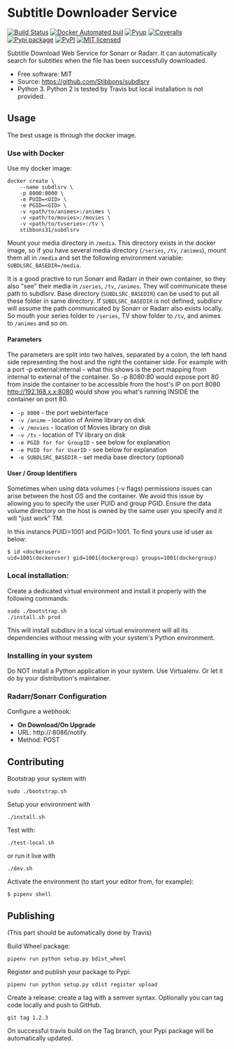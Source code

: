 # Subtitle Downloader Service

[![Build Status](https://travis-ci.org/Stibbons/subdlsrv.svg?branch=master)](https://travis-ci.org/Stibbons/subdlsrv)
[![Docker Automated buil](https://img.shields.io/docker/build/stibbons31/subdlsrv.svg)](https://hub.docker.com/r/stibbons31/subdlsrv/builds/)
[![Pyup](https://pyup.io/repos/github/Stibbons/subdlsrv/shield.svg)](https://pyup.io/repos/github/Stibbons/subdlsrv/)
[![Coveralls](https://coveralls.io/repos/github/Stibbons/subdlsrv/badge.svg)](https://coveralls.io/github/Stibbons/subdlsrv)
[![Pypi package](https://badge.fury.io/py/subdlsrv.svg)](https://pypi.python.org/pypi/subdlsrv/)
[![PyPI](https://img.shields.io/pypi/stibbons/subdlsrv.svg)](https://pypi.python.org/pypi/subdlsrv/)
[![MIT licensed](https://img.shields.io/badge/license-MIT-blue.svg)](./LICENSE)

Subtitle Download Web Service for Sonarr or Radarr. It can automatically search for subtitles when
the file has been successfully downloaded.

* Free software: MIT
* Source: https://github.com/Stibbons/subdlsrv
* Python 3. Python 2 is tested by Travis but local installation is not provided.


## Usage

The best usage is through the docker image.

### Use with Docker

Use my docker image:

```
docker create \
    --name subdlsrv \
    -p 8000:8000 \
    -e PUID=<UID> \
    -e PGID=<GID> \
    -v <path/to/animes>:/animes \
    -v <path/to/movies>:/movies \
    -v <path/to/tvseries>:/tv \
    stibbons31/subdlsrv
```

Mount your media directory in `/media`. This directory exists in the docker image, so if you have
several media directory (`/series`, `/tv`, `/animes`), mount them all in `/media` and set the
following environment variable: `SUBDLSRC_BASEDIR=/media`.

It is a good practive to run Sonarr and Radarr in their own container, so they also "see" their
media in `/series`, `/tv`, `/animes`. They will communicate these path to subdlsrv. Base directory
(`SUBDLSRC_BASEDIR`) can be used to put all these folder in same directory. If `SUBDLSRC_BASEDIR` is
not defined, subdlsrv will assume the path communicated by Sonarr or Radarr also exists locally. So
mouth your series folder to `/series`, TV show folder to `/tv`, and animes to `/animes` and so  on.

#### Parameters

The parameters are split into two halves, separated by a colon, the left hand side representing the host and the right the container side. For example with a port -p external:internal - what this shows is the port mapping from internal to external of the container. So -p 8080:80 would expose port 80 from inside the container to be accessible from the host's IP on port 8080 http://192.168.x.x:8080 would show you what's running INSIDE the container on port 80.


- `-p 8000` - the port webinterface
- `-v /anime` - location of Anime library on disk
- `-v /movies` - location of Movies library on disk
- `-v /tv` - location of TV library on disk
- `-e PGID for for GroupID` - see below for explanation
- `-e PUID for for UserID` - see below for explanation
- `-e SUBDLSRC_BASEDIR` - set media base directory (optional)

#### User / Group Identifiers

Sometimes when using data volumes (-v flags) permissions issues can arise between the host OS and
the container. We avoid this issue by allowing you to specify the user PUID and group PGID. Ensure
the data volume directory on the host is owned by the same user you specify and it will "just work"
TM.

In this instance PUID=1001 and PGID=1001. To find yours use id user as below:
```
$ id <dockeruser>
uid=1001(dockeruser) gid=1001(dockergroup) groups=1001(dockergroup)
```

### Local installation:

Create a dedicated virtual environment and install it properly with the following commands:

```
sudo ./bootstrap.sh
./install.sh prod
```

This will install subdlsrv in a local virtual environment will all its dependencies without messing
with your system's Python environment.

### Installing in your system

Do NOT install a Python application in your system. Use Virtualenv. Or let it do by your
distribution's maintainer.

### Radarr/Sonarr Configuration

Configure a webhook:

- **On Download/On Upgrade**
- URL: http://<ip>:8086/notify
- Method: POST

## Contributing

Bootstrap your system with
```
sudo ./bootstrap.sh
```

Setup your environment with
```
./install.sh
```

Test with:
```
./test-local.sh
```

or run it live with
```
./dev.sh
```

Activate the environment (to start your editor from, for example):
```
$ pipenv shell
```

## Publishing

(This part should be automatically done by Travis)

Build Wheel package:
```
pipenv run python setup.py bdist_wheel
```

Register and publish your package to Pypi:
```
pipenv run python setup.py sdist register upload
```

Create a release: create a tag with a semver syntax. Optionally you can tag code locally and push
to GitHub.
```
git tag 1.2.3
```

On successful travis build on the Tag branch, your Pypi package will be automatically updated.
